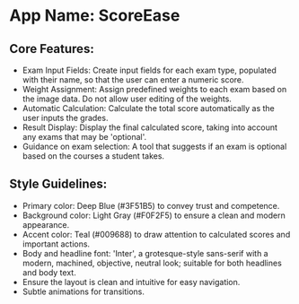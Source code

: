 # **App Name**: ScoreEase

## Core Features:

- Exam Input Fields: Create input fields for each exam type, populated with their name, so that the user can enter a numeric score.
- Weight Assignment: Assign predefined weights to each exam based on the image data. Do not allow user editing of the weights.
- Automatic Calculation: Calculate the total score automatically as the user inputs the grades.
- Result Display: Display the final calculated score, taking into account any exams that may be 'optional'.
- Guidance on exam selection: A tool that suggests if an exam is optional based on the courses a student takes.

## Style Guidelines:

- Primary color: Deep Blue (#3F51B5) to convey trust and competence.
- Background color: Light Gray (#F0F2F5) to ensure a clean and modern appearance.
- Accent color: Teal (#009688) to draw attention to calculated scores and important actions.
- Body and headline font: 'Inter', a grotesque-style sans-serif with a modern, machined, objective, neutral look; suitable for both headlines and body text.
- Ensure the layout is clean and intuitive for easy navigation.
- Subtle animations for transitions.